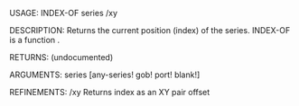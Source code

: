 USAGE:
     INDEX-OF series /xy

DESCRIPTION:
     Returns the current position (index) of the series.
     INDEX-OF is a function .

RETURNS:
    (undocumented)

ARGUMENTS:
    series [any-series! gob! port! blank!]

REFINEMENTS:
    /xy
        Returns index as an XY pair offset
